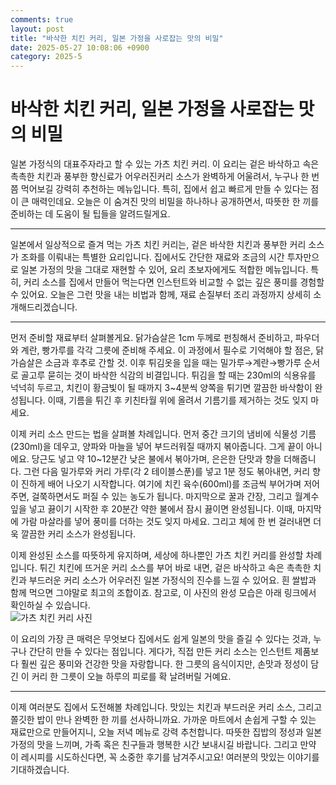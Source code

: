 ```yaml
---
comments: true
layout: post
title: "바삭한 치킨 커리, 일본 가정을 사로잡는 맛의 비밀"
date: 2025-05-27 10:08:06 +0900
category: 2025-5
---
```


# 바삭한 치킨 커리, 일본 가정을 사로잡는 맛의 비밀

일본 가정식의 대표주자라고 할 수 있는 가츠 치킨 커리. 이 요리는 겉은 바삭하고 속은 촉촉한 치킨과 풍부한 향신료가 어우러진커리 소스가 완벽하게 어울려서, 누구나 한 번쯤 먹어보길 강력히 추천하는 메뉴입니다. 특히, 집에서 쉽고 빠르게 만들 수 있다는 점이 큰 매력인데요. 오늘은 이 숨겨진 맛의 비밀을 하나하나 공개하면서, 따뜻한 한 끼를 준비하는 데 도움이 될 팁들을 알려드릴게요.

---

일본에서 일상적으로 즐겨 먹는 가츠 치킨 커리는, 겉은 바삭한 치킨과 풍부한 커리 소스가 조화를 이뤄내는 특별한 요리입니다. 집에서도 간단한 재료와 조금의 시간 투자만으로 일본 가정의 맛을 그대로 재현할 수 있어, 요리 초보자에게도 적합한 메뉴입니다. 특히, 커리 소스를 집에서 만들어 먹는다면 인스턴트와 비교할 수 없는 깊은 풍미를 경험할 수 있어요. 오늘은 그런 맛을 내는 비법과 함께, 재료 손질부터 조리 과정까지 상세히 소개해드리겠습니다.

---

먼저 준비할 재료부터 살펴볼게요. 닭가슴살은 1cm 두께로 펀칭해서 준비하고, 파우더와 계란, 빵가루를 각각 그릇에 준비해 주세요. 이 과정에서 필수로 기억해야 할 점은, 닭가슴살은 소금과 후추로 간할 것. 이후 튀김옷을 입을 때는 밀가루→계란→빵가루 순서로 골고루 묻히는 것이 바삭한 식감의 비결입니다. 튀김을 할 때는 230ml의 식용유를 넉넉히 두르고, 치킨이 황금빛이 될 때까지 3~4분씩 양쪽을 튀기면 깔끔한 바삭함이 완성됩니다. 이때, 기름을 튀긴 후 키친타월 위에 올려서 기름기를 제거하는 것도 잊지 마세요.

이제 커리 소스 만드는 법을 살펴볼 차례입니다. 먼저 중간 크기의 냄비에 식물성 기름(230ml)을 데우고, 양파와 마늘을 넣어 부드러워질 때까지 볶아줍니다. 그게 끝이 아니에요. 당근도 넣고 약 10~12분간 낮은 불에서 볶아가며, 은은한 단맛과 향을 더해줍니다. 그런 다음 밀가루와 커리 가루(각 2 테이블스푼)를 넣고 1분 정도 볶아내면, 커리 향이 진하게 배어 나오기 시작합니다. 여기에 치킨 육수(600ml)를 조금씩 부어가며 저어주면, 걸쭉하면서도 퍼질 수 있는 농도가 됩니다. 마지막으로 꿀과 간장, 그리고 월계수 잎을 넣고 끓이기 시작한 후 20분간 약한 불에서 잠시 끓이면 완성됩니다. 이때, 마지막에 가람 마살라를 넣어 풍미를 더하는 것도 잊지 마세요. 그리고 체에 한 번 걸러내면 더욱 깔끔한 커리 소스가 완성됩니다.

이제 완성된 소스를 따뜻하게 유지하며, 세상에 하나뿐인 가츠 치킨 커리를 완성할 차례입니다. 튀긴 치킨에 뜨거운 커리 소스를 부어 바로 내면, 겉은 바삭하고 속은 촉촉한 치킨과 부드러운 커리 소스가 어우러진 일본 가정식의 진수를 느낄 수 있어요. 흰 쌀밥과 함께 먹으면 그야말로 최고의 조합이죠. 참고로, 이 사진의 완성 모습은 아래 링크에서 확인하실 수 있습니다.  
![가츠 치킨 커리 사진](https://www.themealdb.com/images/media/meals/vwrpps1503068729.jpg)

이 요리의 가장 큰 매력은 무엇보다 집에서도 쉽게 일본의 맛을 즐길 수 있다는 것과, 누구나 간단히 만들 수 있다는 점입니다. 게다가, 직접 만든 커리 소스는 인스턴트 제품보다 훨씬 깊은 풍미와 건강한 맛을 자랑합니다. 한 그릇의 음식이지만, 손맛과 정성이 담긴 이 커리 한 그릇이 오늘 하루의 피로를 확 날려버릴 거예요.

---

이제 여러분도 집에서 도전해볼 차례입니다. 맛있는 치킨과 부드러운 커리 소스, 그리고 쫄깃한 밥이 만나 완벽한 한 끼를 선사하니까요. 가까운 마트에서 손쉽게 구할 수 있는 재료만으로 만들어지니, 오늘 저녁 메뉴로 강력 추천합니다. 따뜻한 집밥의 정성과 일본 가정의 맛을 느끼며, 가족 혹은 친구들과 행복한 시간 보내시길 바랍니다. 그리고 만약 이 레시피를 시도하신다면, 꼭 소중한 후기를 남겨주시고요! 여러분의 맛있는 이야기를 기대하겠습니다.